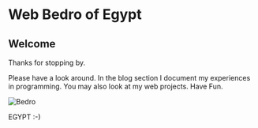 <!DOCTYPE html>
<html>
  <head>
    <meta charset="utf-8">
          <title>web Bedro of Egypt</title>
  </head>
  
 <body>
  <h1>Web Bedro of Egypt</h1>
<h2>Welcome</h2>
   <p>Thanks for stopping by.</p>
  <p>Please have a look around. In the blog section I document my experiences in programming. You may also look at my web projects. Have Fun.</p>
  <img src="photo1.jpg" alt="Bedro">
  <p>EGYPT :-)</p>
 </body>
</html>
